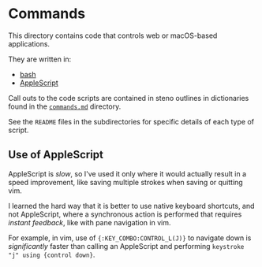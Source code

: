 # Commands

This directory contains code that controls web or macOS-based applications.

They are written in:

- [bash][]
- [AppleScript][]

Call outs to the code scripts are contained in steno outlines in dictionaries
found in the [`commands.md`][] directory.

See the `README` files in the subdirectories for specific details of each type
of script.

## Use of AppleScript

AppleScript is _slow_, so I've used it only where it would actually result in
a speed improvement, like saving multiple strokes when saving or quitting vim.

I learned the hard way that it is better to use native keyboard shortcuts, and
not AppleScript, where a synchronous action is performed that requires
_instant feedback_, like with pane navigation in vim.

For example, in vim, use of `{:KEY_COMBO:CONTROL_L(J)}` to navigate down is
_significantly_ faster than calling an AppleScript and performing
`keystroke "j" using {control down}`.

[AppleScript]: https://en.wikipedia.org/wiki/AppleScript
[bash]: https://en.wikipedia.org/wiki/Bash_(Unix_shell)
[`commands.md`]: ../../dictionaries/commands.md
